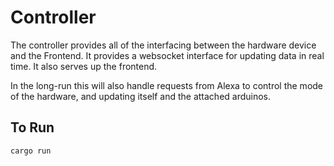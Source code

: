# Controller

The controller provides all of the interfacing between the hardware device and
the Frontend.  It provides a websocket interface for updating data in real time.
It also serves up the frontend.

In the long-run this will also handle requests from Alexa to control the mode
of the hardware, and updating itself and the attached arduinos.

## To Run

```
cargo run
```
